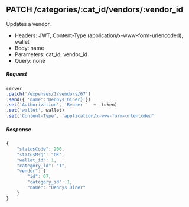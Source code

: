 

## PATCH /categories/:cat_id/vendors/:vendor_id
Updates a vendor. 

- Headers: JWT, Content-Type (application/x-www-form-urlencoded), wallet
- Body: name
- Parameters: cat_id, vendor_id
- Query: none

##### Request
```javascript
server
.patch('/expenses/1/vendors/67')
.send({ 'name':'Dennys Diner}'})
.set('Authorization', 'Bearer '  +  token)
.set('wallet', wallet)
.set('Content-Type', 'application/x-www-form-urlencoded'
```

##### Response
```javascript
{
    "statusCode": 200,
    "statusMsg": "OK",
    "wallet_id": 1,
    "category_id": "1",
    "vendor": {
        "id": 67,
        "category_id": 1,
        "name": "Dennys Diner"
    }
}

```